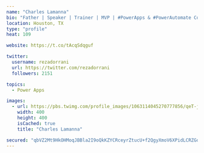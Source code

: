 ```yaml
---
name: "Charles Lamanna"
bio: "Father | Speaker | Trainer | MVP | #PowerApps & #PowerAutomate Community Super User | YouTuber Right-pointing triangle http://youtube.com/c/rezadorrani | Learn - Share - Clockwise rightwards and leftwards open circle arrows"
location: Houston, TX
type: "profile"
heat: 109

website: https://t.co/tAcqSdqguf

twitter:
  username: rezadorrani
  url: https://twitter.com/rezadorrani
  followers: 2151

topics:
  - Power Apps

images:
  - url: https://pbs.twimg.com/profile_images/1063114045270777856/qeT-jpWr_400x400.jpg
    width: 400
    height: 400
    isCached: true
    title: "Charles Lamanna"

secured: "qbVZ2Mt9HkOHMoqJBBla2I9oQkKZYCRceyrZtucU+f2QgyXmoV6XPidLCRZGqrLKt1TIXH4j15nLTUWmINUDqSt2hG9gHzPwExUC3/m6MLn4FoO3lvX8bZ2N6EVASo5lef+coVULL8oS+wxij2+pimWQPprlX0Mo5rKIUjfvKObrPBCX0Awo7FuEuV0jSi1/l2QQ6erMJg5k/hqP78rM9pvqQ6AY9FoP7fS+rUftLNIWVn6LDQ4HnHaMjyUby4BYWTGfZ/m/+s0nbeFqYKFhFX4Hlm9nNWGyM2LgyxoxpVZPQ06Ro8/lMASqZu2gY8m+lYFqqsMdUoBRtzfUQB2ER6wLdbymCkW2ssdMU+lQxJwf5ff+QCa8QBQkyRn+azmqgQtHrN+KTe1bGSlmbywpGnQnLj/z76dayoKQ72+hEoc=;dsSitF4IboXC9aUl2SP/5Q=="
---
```



